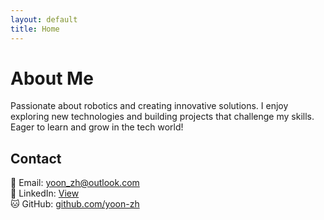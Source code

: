 ```yaml
---
layout: default
title: Home
---
```


# About Me

Passionate about robotics and creating innovative solutions. I enjoy exploring new technologies and building projects that challenge my skills. Eager to learn and grow in the tech world!

## Contact
📧 Email: [yoon_zh@outlook.com](mailto:yoon_zh@outlook.com)  
💼 LinkedIn: [View](https://www.linkedin.com/in/jorge-porras-1a7393282/)  
🐱 GitHub: [github.com/yoon-zh](https://github.com/yoon-zh)